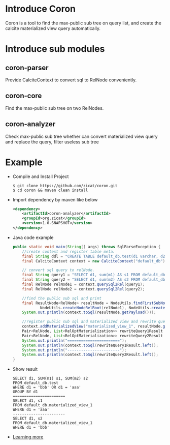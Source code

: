 # Introduce Coron
Coron is a tool to find the max-public sub tree on query list, and create the calcite materialized view query automatically. 
# Introduce sub modules
## coron-parser
Provide CalciteContext to convert sql to RelNode conveniently. 

## coron-core
Find the max-public sub tree on two RelNodes.

## coron-analyzer
Check max-public sub tree whether can convert materialized view query and replace the query, filter useless sub tree 

# Example
-  Compile and Install Project
   ```shell
   $ git clone https://github.com/zicat/coron.git
   $ cd coron && maven clean install
    ```
-  Import dependency by maven like below
    ```xml
    <dependency>
        <artifactId>coron-analyzer</artifactId>
        <groupId>org.zicat</groupId>
        <version>1.0-SNAPSHOT</version>
    </dependency>
    ```
- Java code example
    ```java
    public static void main(String[] args) throws SqlParseException {
        //create context and register table meta.
        final String ddl = "CREATE TABLE default_db.test(d1 varchar, d2 varchar, m1 int, m2 bigint)";
        final CalciteContext context = new CalciteContext("default_db").addTables(ddl);

        // convert sql query to relNode.
        final String query1 = "SELECT d1, sum(m1) AS s1 FROM default_db.test WHERE d1 = 'aaa' GROUP BY d1";
        final String query2 = "SELECT d1, sum(m2) AS s2 FROM default_db.test WHERE d1 = 'bbb' GROUP BY d1";
        final RelNode relNode1 = context.querySql2Rel(query1);
        final RelNode relNode2 = context.querySql2Rel(query2);

        //find the public sub sql and print
        final ResultNode<RelNode> resultNode = NodeUtils.findFirstSubNode(
                NodeUtils.createNodeRelRoot(relNode1), NodeUtils.createNodeRelRoot(relNode2));
        System.out.println(context.toSql(resultNode.getPayload()));

        //register public sub sql and materialized view and rewrite query sql
        context.addMaterializedView("materialized_view_1", resultNode.getPayload());
        Pair<RelNode, List<RelOptMaterialization>> rewriteQuery1Result = context.materializedViewOpt(relNode1);
        Pair<RelNode, List<RelOptMaterialization>> rewriteQuery2Result = context.materializedViewOpt(relNode2);
        System.out.println("=======================");
        System.out.println(context.toSql(rewriteQuery1Result.left));
        System.out.println("-----------------------");
        System.out.println(context.toSql(rewriteQuery2Result.left));
    }
    ```   
 - Show result
    ```text
    SELECT d1, SUM(m1) s1, SUM(m2) s2
    FROM default_db.test
    WHERE d1 = 'bbb' OR d1 = 'aaa'
    GROUP BY d1
    =======================
    SELECT d1, s1
    FROM default_db.materialized_view_1
    WHERE d1 = 'aaa'
    -----------------------
    SELECT d1, s2
    FROM default_db.materialized_view_1
    WHERE d1 = 'bbb'
    ``` 
 - [Learning more](doc/analayzer.md)  